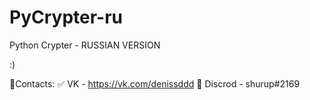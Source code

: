 # PyCrypter-ru
Python Crypter - RUSSIAN VERSION

:)


🔅Contacts: ✅ VK - https://vk.com/denissddd 🔰 Discrod - shurup#2169
